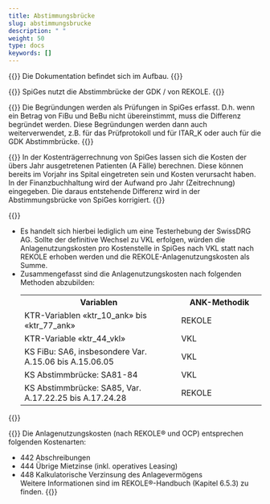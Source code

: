 ```yaml
---
title: Abstimmungsbrücke 
slug: abstimmungsbrucke
description: " "
weight: 50
type: docs
keywords: []
---
```


{{<alert color="info">}}
Die Dokumentation befindet sich im Aufbau.
{{</alert>}}

{{<collapsible title="Aus SDEP ist mir die Abgrenzungsrechnung bekannt. Wird es diese in SpiGes auch geben oder nur gemäss ITAR_K?">}}
SpiGes nutzt die Abstimmbrücke der GDK / von REKOLE.
{{</collapsible>}}

{{<collapsible title="Wo im BFS werden die Begründungen zu den Abgrenzungen integriert? Bzw wie muss ich mir das vorstellen?">}}
Die Begründungen werden als Prüfungen in SpiGes erfasst. D.h. wenn ein Betrag von FiBu und BeBu nicht übereinstimmt, muss die Differenz begründet werden. Diese Begründungen werden dann auch weiterverwendet, z.B. für das Prüfprotokoll und für ITAR_K oder auch für die GDK Abstimmbrücke.
{{</collapsible>}}

{{<collapsible title="Wo werden die Kosten der Überlieger in der Abstimmungsbrücke berücksichtigt? ">}}
In der Kostenträgerrechnung von SpiGes lassen sich die Kosten der übers Jahr ausgetretenen Patienten (A Fälle) berechnen. Diese können bereits im Vorjahr ins Spital eingetreten sein und Kosten verursacht haben. In der Finanzbuchhaltung wird der Aufwand pro Jahr (Zeitrechnung) eingegeben. Die daraus entstehende Differenz wird in der Abstimmungsbrücke von SpiGes korrigiert.
{{</collapsible>}}

{{<collapsible title="Für 2024 (Daten 2023) hat die SwissDRG AG die Details der Anlagenutzungskosten der Fälle nach VKL angefordert. In SpiGes ermöglichen es die Variablen _ank, die Details der Anlagenutzungskosten der Fälle nach REKOLE zu senden. Da dieses Detail nun für SwissDRG AG benötigt wird, sollte man in SpiGes die _ank-Variablen nicht auch für die VKL-Ergebnisse vorsehen? ">}}
<ul>
<li>	Es handelt sich hierbei lediglich um eine Testerhebung der SwissDRG AG. Sollte der definitive Wechsel zu VKL erfolgen, würden die Anlagenutzungskosten pro Kostenstelle in SpiGes nach VKL statt nach REKOLE erhoben werden und die REKOLE-Anlagenutzungskosten als Summe. </li>

<li>	Zusammengefasst sind die Anlagenutzungskosten nach folgenden Methoden abzubilden:
<table style="width:100%">
  <tr>
    <th style="width:65%"> Variablen </div></th>
    <th> ANK-Methodik </th>
  </tr>
  <tr>
    <td> KTR-Variablen «ktr_10_ank» bis «ktr_77_ank» </td>
    <td> REKOLE </td>
  </tr>
  <tr>
    <td> KTR-Variable «ktr_44_vkl» </td>
    <td> VKL </td>
  </tr>
  <tr>
    <td> KS FiBu: SA6, insbesondere Var. A.15.06 bis A.15.06.05 </td>
    <td> VKL </td>
  </tr>
  <tr>
    <td> KS Abstimmbrücke: SA81-84 </td>
    <td> VKL </td>
  </tr>
  <tr>
    <td> KS Abstimmbrücke: SA85, Var. A.17.22.25 bis A.17.24.28 </td>
    <td> REKOLE </td>
  </tr>
</table>
</li>
</ul>
{{</collapsible>}}

{{<collapsible title="Das Konto 441 wird weder von VKL noch von REKOLE in die Berechnung der Anlagenutzungskosten einbezogen. Können Sie das bestätigen?">}}
Die Anlagenutzungskosten (nach REKOLE® und OCP) entsprechen folgenden Kostenarten: <br />
- 442 Abschreibungen <br />
- 444 Übrige Mietzinse (inkl. operatives Leasing) <br />
- 448 Kalkulatorische Verzinsung des Anlagevermögens <br />
Weitere Informationen sind im REKOLE®-Handbuch (Kapitel 6.5.3) zu finden.
{{</collapsible>}}
